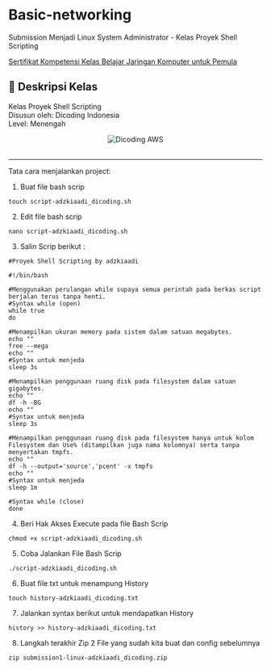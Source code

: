 # Basic-networking

Submission Menjadi Linux System Administrator - Kelas Proyek Shell Scripting

[Sertifikat Kompetensi Kelas Belajar Jaringan Komputer untuk Pemula](https://www.dicoding.com/certificates/QLZ9Q2519Z5D)

## 🚀 Deskripsi Kelas

Kelas Proyek Shell Scripting <br>
Disusun oleh: Dicoding Indonesia <br>
Level: Menengah

<div align="center">
  <img src="https://user-images.githubusercontent.com/95717485/225231893-e59de44d-0d3e-4e79-971b-a4d494565a74.png" alt="Dicoding AWS">
</div>

<br>

---

Tata cara menjalankan project:

1. Buat file bash scrip

```
touch script-adzkiaadi_dicoding.sh
```

2. Edit file bash scrip

```
nano script-adzkiaadi_dicoding.sh
```

3. Salin Scrip berikut :

```
#Proyek Shell Scripting by adzkiaadi

#!/bin/bash

#Menggunakan perulangan while supaya semua perintah pada berkas script berjalan terus tanpa henti.
#Syntax while (open)
while true
do

#Menampilkan ukuran memory pada sistem dalam satuan megabytes.
echo ""
free --mega
echo ""
#Syntax untuk menjeda
sleep 3s

#Menampilkan penggunaan ruang disk pada filesystem dalam satuan gigabytes.
echo ""
df -h -BG
echo ""
#Syntax untuk menjeda
sleep 3s

#Menampilkan penggunaan ruang disk pada filesystem hanya untuk kolom Filesystem dan Use% (ditampilkan juga nama kolomnya) serta tanpa menyertakan tmpfs.
echo ""
df -h --output='source','pcent' -x tmpfs
echo ""
#Syntax untuk menjeda
sleep 1m

#Syntax while (close)
done
```

4. Beri Hak Akses Execute pada file Bash Scrip

```
chmod +x script-adzkiaadi_dicoding.sh
```

5. Coba Jalankan File Bash Scrip

```
./script-adzkiaadi_dicoding.sh
```

6. Buat file txt untuk menampung History

```
touch history-adzkiaadi_dicoding.txt
```

7. Jalankan syntax berikut untuk mendapatkan History

```
history >> history-adzkiaadi_dicoding.txt
```

8. Langkah terakhir Zip 2 File yang sudah kita buat dan config sebelumnya

```
zip submission1-linux-adzkiaadi_dicoding.zip
```
